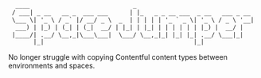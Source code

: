 ```txt
  ____                             _
 / ___| _ __   __ _  ___ ___      | |_   _ _ __ ___  _ __   ___ _ __
 \___ \| '_ \ / _` |/ __/ _ \  _  | | | | | '_ ` _ \| '_ \ / _ \ '__|
  ___) | |_) | (_| | (_|  __/ | |_| | |_| | | | | | | |_) |  __/ |
 |____/| .__/ \__,_|\___\___|  \___/ \__,_|_| |_| |_| .__/ \___|_|
       |_|                                          |_|
```

No longer struggle with copying Contentful content types between environments and spaces.
